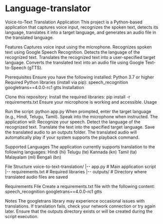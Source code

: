 # Language-translator
Voice-to-Text Translation Application
This project is a Python-based application that captures voice input, recognizes the spoken text, detects its language, translates it into a target language, and generates an audio file in the translated language.

Features
Captures voice input using the microphone.
Recognizes spoken text using Google Speech Recognition.
Detects the language of the recognized text.
Translates the recognized text into a user-specified target language.
Converts the translated text into an audio file using Google Text-to-Speech (gTTS).

Prerequisites
Ensure you have the following installed:
Python 3.7 or higher
Required Python libraries (install via pip):
speech_recognition
googletrans==4.0.0-rc1
gtts
Installation

Clone this repository:
Install the required libraries:
pip install -r requirements.txt
Ensure your microphone is working and accessible.
Usage

Run the script:
python app.py
When prompted, enter the target language (e.g., Hindi, Telugu, Tamil).
Speak into the microphone when instructed. The application will:
Recognize your speech.
Detect the language of the recognized text.
Translate the text into the specified target language.
Save the translated audio to an outputs folder.
The translated audio will automatically play if your system supports the playback command.

Supported Languages
The application currently supports translation to the following languages:
Hindi (hi)
Telugu (te)
Kannada (kn)
Tamil (ta)
Malayalam (ml)
Bengali (bn)

File Structure
voice-to-text-translation/ |-- app.py # Main application script |-- requirements.txt # Required libraries |-- outputs/ # Directory where translated audio files are saved

Requirements File
Create a requirements.txt file with the following content:
speech_recognition googletrans==4.0.0-rc1 gtts

Notes
The googletrans library may experience occasional issues with translations. If translation fails, check your network connection or try again later.
Ensure that the outputs directory exists or will be created during the script execution.

